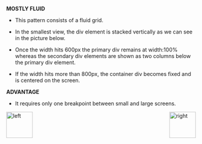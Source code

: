 

<b>MOSTLY FLUID</b>

- This pattern consists of a fluid grid.

- In the smallest view, the div element is stacked vertically as we can see in the picture below. 

- Once the width hits 600px the primary div remains at width:100% whereas the secondary div elements are shown as two columns below the primary div element. 

- If the width hits more than 800px, the container div becomes fixed and is centered on the screen.


<b>ADVANTAGE</b>

- It requires only one breakpoint between small and large screens.



[<img align="left" alt="left" src="https://cloud.githubusercontent.com/assets/14101008/11165526/091b197c-8acf-11e5-8ac1-3a1e5042ed78.png" width="70" height="70"></img>](https://github.com/vaishnaviviswanathan/CSCI_5828_RESPONSIVE-WEB-DESIGN/blob/master/Approach.md)
[<img align="right" alt="right" src="https://cloud.githubusercontent.com/assets/14101008/11165527/0a4289a2-8acf-11e5-8378-c5e3a55ab4dc.png" width="70" height="70"></img>](https://github.com/vaishnaviviswanathan/CSCI_5828_RESPONSIVE-WEB-DESIGN/blob/master/pattern5.md)

